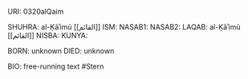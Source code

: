 URI: 0320alQaim

SHUHRA: al-Ḳāʾimủ [[القائم]]
ISM: 
NASAB1: 
NASAB2: 
LAQAB: al-Ḳāʾimủ [[القائم]]
NISBA: 
KUNYA: 

BORN: unknown
DIED: unknown

BIO: free-running text #Stern
